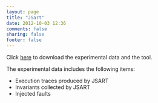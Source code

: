 ```yaml
---
layout: page
title: "JSart"
date: 2012-10-03 12:36
comments: false
sharing: false
footer: false
---
```


<p>
	Click <a href="http://www.ece.ubc.ca/~shabnamm/jsart.html">here</a> to download the experimental data and the tool.</p>
<p>
	The experimental data includes the following items:</p>
<ul>
	<li>
		Execution traces produced by JSART</li>
	<li>
		Invariants collected by JSART</li>
	<li>
		Injected faults</li>
</ul>
